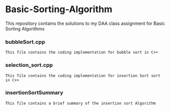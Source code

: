 # Basic-Sorting-Algorithm
 This repository contains the solutions to my DAA class assignment for Basic Sorting Algorithms


### bubbleSort.cpp
    This file contains the coding implementation for bubble sort in C++

### selection_sort.cpp
    This file contains the coding implementation for insertion Sort sort in C++ 

### insertionSortSummary
    This file contains a brief summary of the insertion sort Algorithm